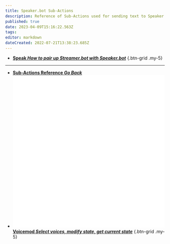 ```yaml
---
title: Speaker.bot Sub-Actions
description: Reference of Sub-Actions used for sending text to Speaker.bot
published: true
date: 2023-04-09T15:16:22.563Z
tags: 
editor: markdown
dateCreated: 2022-07-21T13:38:23.685Z
---
```


* [<i class="mdi mdi-microphone text--twitch"></i>**Speak *How to pair up Streamer.bot with Speaker.bot***](/Sub-Actions/Speakerbot/Speak)
{.btn-grid .my-5}

---

- [<i class="mdi mdi-chevron-left"></i>**Sub-Actions Reference *Go Back***](/Sub-Actions)
- [<img src="/logos/voicemod.png"/> **Voicemod *Select voices, modify state, get current state***](/Sub-Actions/VoiceMod)
{.btn-grid .my-5}